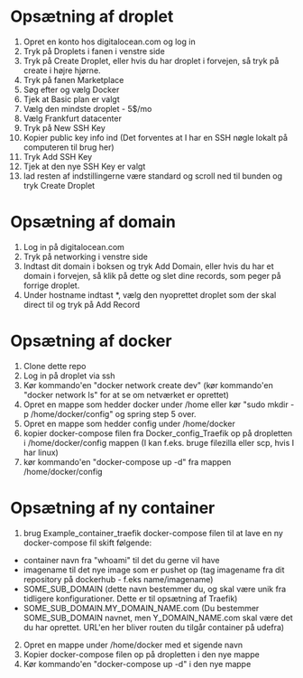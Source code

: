 # Opsætning af droplet
1. Opret en konto hos digitalocean.com og log in
2. Tryk på Droplets i fanen i venstre side
3. Tryk på Create Droplet, eller hvis du har droplet i forvejen, så tryk på create i højre hjørne.
4. Tryk på fanen Marketplace
5. Søg efter og vælg Docker
6. Tjek at Basic plan er valgt
7. Vælg den mindste droplet - 5$/mo
8. Vælg Frankfurt datacenter
9. Tryk på New SSH Key
10. Kopier public key info ind (Det forventes at I har en SSH nøgle lokalt på computeren til brug her)
11. Tryk Add SSH Key
12. Tjek at den nye SSH Key er valgt
13. lad resten af indstillingerne være standard og scroll ned til bunden og tryk Create Droplet

# Opsætning af domain
1. Log in på digitalocean.com
2. Tryk på networking i venstre side
3. Indtast dit domain i boksen og tryk Add Domain, eller hvis du har et domain i forvejen, så klik på dette og slet dine records, som peger på forrige droplet.
4. Under hostname indtast *, vælg den nyoprettet droplet som der skal direct til og tryk på Add Record


# Opsætning af docker
1. Clone dette repo
2. Log in på droplet via ssh
3. Kør kommando'en "docker network create dev" (kør kommando'en "docker network ls" for at se om netværket er oprettet)
4. Opret en mappe som hedder docker under /home eller kør "sudo mkdir -p /home/docker/config" og spring step 5 over.
5. Opret en mappe som hedder config under /home/docker
6. kopier docker-compose filen fra Docker_config_Traefik op på dropletten i /home/docker/config mappen (I kan f.eks. bruge filezilla eller scp, hvis I har linux)
7. kør kommando'en "docker-compose up -d" fra mappen /home/docker/config

# Opsætning af ny container
1. brug Example_container_traefik docker-compose filen til at lave en ny docker-compose fil
skift følgende:
* container navn fra "whoami" til det du gerne vil have
* imagename til det nye image som er pushet op (tag imagename fra dit repository på dockerhub - f.eks name/imagename)
* SOME_SUB_DOMAIN (dette navn bestemmer du, og skal være unik fra tidligere konfigurationer. Dette er til opsætning af Traefik)
* SOME_SUB_DOMAIN.MY_DOMAIN_NAME.com (Du bestemmer SOME_SUB_DOMAIN navnet, men Y_DOMAIN_NAME.com skal være det du har oprettet. URL'en her bliver routen du tilgår container på udefra)
2. Opret en mappe under /home/docker med et sigende navn
3. Kopier docker-compose filen op på dropletten i den nye mappe
4. Kør kommando'en "docker-compose up -d" i den nye mappe



